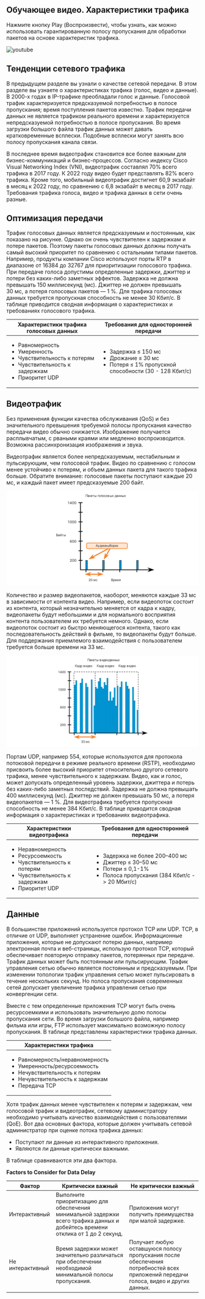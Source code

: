 <!-- 9.2.1 -->
## Обучающее видео. Характеристики трафика

Нажмите кнопку Play (Воспроизвести), чтобы узнать, как можно использовать гарантированную полосу пропускания для обработки пакетов на основе характеристик трафика.

![youtube](https://www.youtube.com/watch?v=T9HlXNYJNdg)

<!-- 9.2.2 -->
## Тенденции сетевого трафика

В предыдущем разделе вы узнали о качестве сетевой передачи. В этом разделе вы узнаете о характеристиках трафика (голос, видео и данные). В 2000-х годах в IP-трафике преобладали голос и данные. Голосовой трафик характеризуется предсказуемой потребностью в полосе пропускания; время поступления пакетов известно. Трафик передачи данных не является трафиком реального времени и характеризуется непредсказуемой потребностью в полосе пропускания. Во время загрузки большого файла трафик данных может давать кратковременные всплески. Подобные всплески могут занять всю полосу пропускания канала связи.

В последнее время видеотрафик становится все более важным для бизнес-коммуникаций и бизнес-процессов. Согласно индексу Cisco Visual Networking Index (VNI), видеотрафик составлял 70% всего трафика в 2017 году. К 2022 году видео будет представлять 82% всего трафика. Кроме того, мобильный видеотрафик достигнет 60,9 экзабайт в месяц к 2022 году, по сравнению с 6,8 экзабайт в месяц в 2017 году. Требования трафика  голоса, видео и трафика данных  в сети очень разные.

<!-- 9.2.3 -->
## Оптимизация передачи

Трафик голосовых данных является предсказуемым и постоянным, как показано на рисунке. Однако он очень чувствителен к задержкам и потере пакетов. Поэтому пакеты голосовых данных должны получать самый высокий приоритет по сравнению с остальными типами пакетов. Например, продукты компании Cisco используют порты RTP в диапазоне от 16384 до 32767 для приоритизации голосового трафика. При передаче голоса допустимы определенные задержки, джиттер и потери без каких-либо заметных эффектов. Задержка не должна превышать 150 миллисекунд (мс). Джиттер не должен превышать 30 мс, а потеря голосовых пакетов — 1 %. Для трафика голосовых данных требуется пропускная способность не менее 30 Кбит/с. В таблице приводится сводная информация о характеристиках и требованиях голосового трафика.

| Характеристики трафика голосовых данных | Требования для односторонней передачи |
| --- | --- |
| <ul><li>Равномерность</li><li>Умеренность</li><li>Чувствительность к потерям</li><li>Чувствительность к задержкам</li><li>Приоритет UDP</li></ul> | <ul><li>Задержка ≤ 150 мс</li><li>Дрожание ≤ 30 мс</li><li>Потеря ≤ 1% пропускной способности (30 - 128 Кбит/с)</li></ul> |

<!-- 9.2.4 -->
## Видеотрафик 

Без применения функции качества обслуживания (QoS) и без значительного превышения требуемой полосы пропускания качество передачи видео обычно снижается. Изображение получается расплывчатым, с рваными краями или медленно воспроизводится. Возможна рассинхронизация изображения и звука.

Видеотрафик является более непредсказуемым, нестабильным и пульсирующим, чем голосовой трафик. Видео по сравнению с голосом менее устойчиво к потерям, и объем данных пакета для такого трафика больше. Обратите внимание: голосовые пакеты поступают каждые 20 мс, и каждый пакет имеет предсказуемые 200 байт.

![](./assets/9.2.4-1.png)
<!-- /courses/ensa-dl/ae8eb390-34fd-11eb-ba19-f1886492e0e4/aeb59c8c-34fd-11eb-ba19-f1886492e0e4/assets/c6842962-1c46-11ea-af56-e368b99e9723.svg -->

<!--
На рисунке показан график голосовых пакетов, поступающих каждые 20 мс и по 200 байт каждый.
-->

Количество и размер видеопакетов, наоборот, меняются каждые 33 мс в зависимости от контента видео. Например, если видеопоток состоит из контента, который незначительно меняется от кадра к кадру, видеопакеты будут небольшими и для нормального восприятия контента пользователем их требуется немного. Однако, если видеопоток состоит из быстро меняющегося контента, такого как последовательность действий в фильме, то видеопакеты будут больше. Для поддержания приемлемого взаимодействия с пользователем требуется больше времени на 33 мс.

![](./assets/9.2.4-2.png)
<!-- /courses/ensa-dl/ae8eb390-34fd-11eb-ba19-f1886492e0e4/aeb59c8c-34fd-11eb-ba19-f1886492e0e4/assets/c6847781-1c46-11ea-af56-e368b99e9723.svg -->

<!--
На рисунке показан график видеопакетов, изменяющихся по размеру и количеству каждые 33 мс. Первый видеокадр прибыл в 33 мс, имеет восемь образцов и варьируется от 1050 байт до 1200 байт в размере. Второй видеокадр прибыл в 33 мс, имеет пятнадцать образцов и варьируется от 600 байт до 1300 байт в размере. Третий видеокадр прибыл в 33 мс, имеет девять образцов и варьируется от 500 байт до 1200 байт в размере.
-->

Портам UDP, например 554, которые используются для протокола потоковой передачи в режиме реального времени (RSTP), необходимо присвоить более высокий приоритет относительно другого сетевого трафика, менее чувствительного к задержкам. Видео, как и голос, может допускать определенный уровень задержки, джиттера и потерь без каких-либо заметных последствий. Задержка не должна превышать 400 миллисекунд (мс). Джиттер не должен превышать 50 мс, а потеря видеопакетов — 1 %. Для видеотрафика требуется пропускная способность не менее 384 Кбит/с. В таблице приводится сводная информация о характеристиках и требованиях видеотрафика.

| Характеристики видеотрафика | Требования для односторонней передачи |
| --- | --- |
| <ul><li>Неравномерность</li><li>Ресурсоемкость</li><li>Чувствительность к потерям</li><li>Чувствительность к задержкам</li><li>Приоритет UDP</li></ul> | <ul><li>Задержка не более 200–400 мс</li><li>Джиттер ≤ 30–50 мс</li><li>Потери ≤ 0,1-1%</li><li>Полоса пропускания (384 Кбит/с - > 20 Мбит/с)</li></ul> |

<!-- 9.2.5 -->
## Данные

В большинстве приложений используется протокол TCP или UDP. TCP, в отличие от UDP, выполняет устранение ошибок. Информационные приложения, которые не допускают потерю данных, например электронная почта и веб-страницы, использую протокол TCP, который обеспечивает повторную отправку пакетов, потерянных при передаче. Трафик данных может быть постоянным или пульсирующим. Трафик управления сетью обычно является постоянным и предсказуемым. При изменении топологии трафик управления сетью может пульсировать в течение нескольких секунд. Но полоса пропускания современных сетей допускает увеличение трафика управления сетью при конвергенции сети.

Вместе с тем определенные приложения TCP могут быть очень ресурсоемкими и использовать значительную долю полосы пропускания сети. Во время загрузки большого файла, например фильма или игры, FTP использует максимально возможную полосу пропускания. В таблице представлены характеристики трафика данных.

| Характеристики трафика |
| --- |
| <ul><li>Равномерность/неравномерность</li><li>Умеренность/ресурсоемкость</li><li>Нечувствительность к потерям</li><li>Нечувствительность к задержкам</li><li>Передача TCP</li></ul> |

Хотя трафик данных менее чувствителен к потерям и задержкам, чем голосовой трафик и видеотрафик, сетевому администратору необходимо учитывать качество взаимодействия с пользователями (QoE). Вот два основных фактора, которые должен учитывать сетевой администратор при оценке потока трафика данных:

* Поступают ли данные из интерактивного приложения.
* Являются ли данные критически важными.

В таблице сравниваются эти два фактора.

**Factors to Consider for Data Delay**

| **Фактор**  | **Критически важный**  | **Не критически важный** |
| --- | --- | --- |
| Интерактивный | Выполните приоритизацию для обеспечения минимальной задержки всего трафика данных и добейтесь времени отклика от 1 до 2 секунд. | Приложения могут получить преимущества при малой задержке. |
| Не интерактивный | Время задержки может значительно различаться при обеспечении необходимой минимальной полосы пропускания. | Получает любую оставшуюся полосу пропускания после обеспечения потребностей всех приложений передачи голоса, видео и других данных. |

<!-- 9.2.6 -->
<!-- quiz -->

